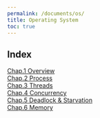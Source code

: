 ```yaml
---
permalink: /documents/os/
title: Operating System
toc: true
---
```


## Index
<a href="{{ site.baseurl }}/documents/os/overview/">Chap.1 Overview</a><br>
<a href="{{ site.baseurl }}/documents/os/process/">Chap.2 Process</a><br>
<a href="{{ site.baseurl }}/documents/os/threads/">Chap.3 Threads</a><br>
<a href="{{ site.baseurl }}/documents/os/concurrency/">Chap.4 Concurrency</a><br>
<a href="{{ site.baseurl }}/documents/os/deadlock_and_starvation/">Chap.5 Deadlock & Starvation</a><br>
<a href="{{ site.baseurl }}/documents/os/memory/">Chap.6 Memory</a><br>
